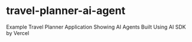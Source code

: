 # travel-planner-ai-agent
Example Travel Planner Application Showing AI Agents Built Using AI SDK by Vercel
